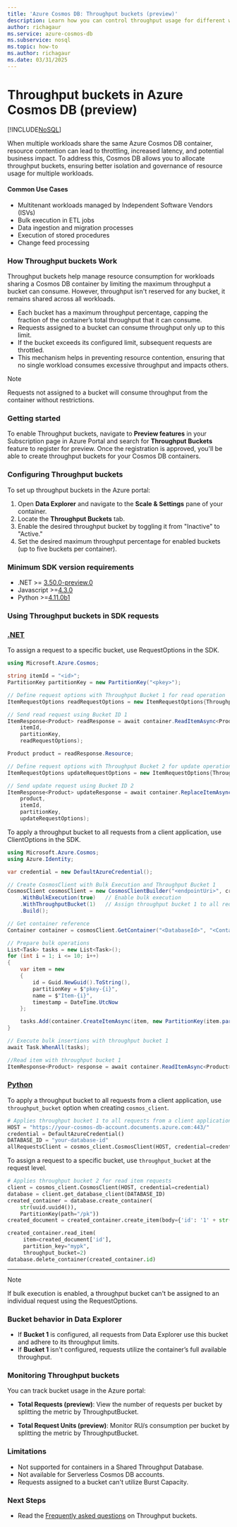 ```yaml
---
title: 'Azure Cosmos DB: Throughput buckets (preview)'
description: Learn how you can control throughput usage for different workloads by creating buckets in Azure Cosmos DB.
author: richagaur
ms.service: azure-cosmos-db
ms.subservice: nosql
ms.topic: how-to
ms.author: richagaur
ms.date: 03/31/2025
---
```


# Throughput buckets in Azure Cosmos DB (preview)

[!INCLUDE[NoSQL](../includes/appliesto-nosql.md)]

When multiple workloads share the same Azure Cosmos DB container, resource contention can lead to throttling, increased latency, and potential business impact. To address this, Cosmos DB allows you to allocate throughput buckets, ensuring better isolation and governance of resource usage for multiple workloads.

#### Common Use Cases

- Multitenant workloads managed by Independent Software Vendors (ISVs)
- Bulk execution in ETL jobs
- Data ingestion and migration processes
- Execution of stored procedures
- Change feed processing

### How Throughput buckets Work

Throughput buckets help manage resource consumption for workloads sharing a Cosmos DB container by limiting the maximum throughput a bucket can consume. However, throughput isn't reserved for any bucket, it remains shared across all workloads.

- Each bucket has a maximum throughput percentage, capping the fraction of the container’s total throughput that it can consume.
- Requests assigned to a bucket can consume throughput only up to this limit.
- If the bucket exceeds its configured limit, subsequent requests are throttled.
- This mechanism helps in preventing resource contention, ensuring that no single workload consumes excessive throughput and impacts others.

> [!Note]
> Requests not assigned to a bucket will consume throughput from the container without restrictions.

### Getting started

To enable Throughput buckets, navigate to **Preview features** in your Subscription page in Azure Portal and search for **Throughput Buckets** feature to register for preview. Once the registration is approved, you'll be able to create throughput buckets for your Cosmos DB containers.

### Configuring Throughput buckets

To set up throughput buckets in the Azure portal:

1. Open **Data Explorer** and navigate to the **Scale & Settings** pane of your container.
2. Locate the **Throughput Buckets** tab.
3. Enable the desired throughput bucket by toggling it from "Inactive" to "Active."
4. Set the desired maximum throughput percentage for enabled buckets (up to five buckets per container).

### Minimum SDK version requirements

- .NET >=  [3.50.0-preview.0](https://www.nuget.org/packages/Microsoft.Azure.Cosmos/3.50.0-preview.0)
- Javascript >=[4.3.0](https://www.npmjs.com/package/@azure/cosmos/v/4.3.0)
- Python >=[4.11.0b1](https://pypi.org/project/azure-cosmos/4.11.0b1/)

### Using Throughput buckets in SDK requests

### [.NET](#tab/dotnet)

To assign a request to a specific bucket, use RequestOptions in the SDK.

```csharp
using Microsoft.Azure.Cosmos;

string itemId = "<id>";
PartitionKey partitionKey = new PartitionKey("<pkey>");

// Define request options with Throughput Bucket 1 for read operation
ItemRequestOptions readRequestOptions = new ItemRequestOptions{ThroughputBucket = 1};

// Send read request using Bucket ID 1
ItemResponse<Product> readResponse = await container.ReadItemAsync<Product>(
    itemId,
    partitionKey,
    readRequestOptions);

Product product = readResponse.Resource;

// Define request options with Throughput Bucket 2 for update operation
ItemRequestOptions updateRequestOptions = new ItemRequestOptions{ThroughputBucket = 2};

// Send update request using Bucket ID 2
ItemResponse<Product> updateResponse = await container.ReplaceItemAsync(
    product,
    itemId,
    partitionKey,
    updateRequestOptions);
```

To apply a throughput bucket to all requests from a client application, use ClientOptions in the SDK.

```csharp
using Microsoft.Azure.Cosmos;
using Azure.Identity;

var credential = new DefaultAzureCredential();

// Create CosmosClient with Bulk Execution and Throughput Bucket 1
CosmosClient cosmosClient = new CosmosClientBuilder("<endpointUri>", credential)
    .WithBulkExecution(true)   // Enable bulk execution
    .WithThroughputBucket(1)   // Assign throughput bucket 1 to all requests
    .Build();

// Get container reference
Container container = cosmosClient.GetContainer("<DatabaseId>", "<ContainerId>");

// Prepare bulk operations
List<Task> tasks = new List<Task>();
for (int i = 1; i <= 10; i++)
{
    var item = new
    {
        id = Guid.NewGuid().ToString(),
        partitionKey = $"pkey-{i}",
        name = $"Item-{i}",
        timestamp = DateTime.UtcNow
    };

    tasks.Add(container.CreateItemAsync(item, new PartitionKey(item.partitionKey)));
}

// Execute bulk insertions with throughput bucket 1
await Task.WhenAll(tasks);

//Read item with throughput bucket 1
ItemResponse<Product> response = await container.ReadItemAsync<Product>(partitionKey: new PartitionKey("pkey1"), id: "id1");

```

### [Python](#tab/python)

To apply a throughput bucket to all requests from a client application, use `throughput_bucket` option when creating `cosmos_client`.

```python
# Applies throughput bucket 1 to all requests from a client application
HOST = "https://your-cosmos-db-account.documents.azure.com:443/"
credential = DefaultAzureCredential()
DATABASE_ID = "your-database-id"
allRequestsClient = cosmos_client.CosmosClient(HOST, credential=credential, throughput_bucket=1)
```

To assign a request to a specific bucket, use `throughput_bucket` at the request level.

```python
# Applies throughput bucket 2 for read item requests
client = cosmos_client.CosmosClient(HOST, credential=credential)
database = client.get_database_client(DATABASE_ID)
created_container = database.create_container(
    str(uuid.uuid4()),
    PartitionKey(path="/pk"))
created_document = created_container.create_item(body={'id': '1' + str(uuid.uuid4()), 'pk': 'mypk'})

created_container.read_item(
     item=created_document['id'],
     partition_key="mypk",
     throughput_bucket=2)
database.delete_container(created_container.id)

```

---

> [!Note]
> If bulk execution is enabled, a throughput bucket can't be assigned to an individual request using the RequestOptions.

### Bucket behavior in Data Explorer

- If **Bucket 1** is configured, all requests from Data Explorer use this bucket and adhere to its throughput limits. 
- If **Bucket 1** isn't configured, requests utilize the container’s full available throughput.

### Monitoring Throughput buckets 

You can track bucket usage in the Azure portal:

- **Total Requests (preview)**: View the number of requests per bucket by splitting the metric by ThroughputBucket.

- **Total Request Units (preview)**: Monitor RU/s consumption per bucket by splitting the metric by ThroughputBucket.

### Limitations

- Not supported for containers in a Shared Throughput Database.
- Not available for Serverless Cosmos DB accounts.
- Requests assigned to a bucket can't utilize Burst Capacity.

### Next Steps
- Read the [Frequently asked questions](throughput-buckets-faq.yml) on Throughput buckets.